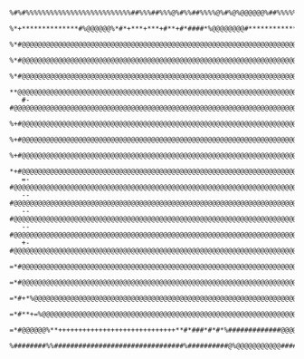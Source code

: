                 %#%#%%%%%%%%%%%%%%%%%%%%%%%%%%##%%%##%%%@%#%%##%%%%@%#%@%@@@@@@%##%%%%%%#%%%%%%%%%%%%%%%%%%%%%%%%%%%##%
               %*+**************#%@@@@@@%*#*+***+***+#**+#*####*%@@@@@@@@#************+*+
             %*#@@@@@@@@@@@@@@@@@@@@@@@@@@@@@@@@@@@@@@@@@@@@@@@@@@@@@@@@@@@@@@@@@@@@@@%++
           %*#@@@@@@@@@@@@@@@@@@@@@@@@@@@@@@@@@@@@@@@@@@@@@@@@@@@@@@@@@@@@@@@@@@@@@@@@%++
         %*#@@@@@@@@@@@@@@@@@@@@@@@@@@@@@@@@@@@@@@@@@@@@@@@@@@@@@@@@@@@@@@@@@@@@@@@@@@%++
        **@@@@@@@@@@@@@@@@@@@@@@@@@@@@@@@@@@@@@@@@@@@@@@@@@@@@@@@@@@@@@@@@@@@@@@@@@@@@%++
       #-#@@@@@@@@@@@@@@@@@@@@@@@@@@@@@@@@@@@@@@@@@@@@@@@@@@@@@@@@@@@@@@@@@@@@@@@@@@@@%++
       %+#@@@@@@@@@@@@@@@@@@@@@@@@@@@@@@@@@@@@@@@@@@@@@@@@@@@@@@@@@@@@@@@@@@@@@@@@@@@@%++
       %+#@@@@@@@@@@@@@@@@@@@@@@@@@@@@@@@@@@@@@@@@@@@@@@@@@@@@@@@@@@@@@@@@@@@@@@@@@@@@%+=
       %+#@@@@@@@@@@@@@@@@@@@@@@@@@@@@@@@@@@@@@@@@@@@@@@@@@@@@@@@@@@@@@@@@@@@@@@@@@@@@@@=
       *+#@@@@@@@@@@@@@@@@@@@@@@@@@@@@@@@@@@@@@@@@@@@@@@@@@@@@@@@@@@@@@@@@@@@@@@@@@@@@@@+
       =-#@@@@@@@@@@@@@@@@@@@@@@@@@@@@@@@@@@@@@@@@@@@@@@@@@@@@@@@@@@@@@@@@@@@@@@@@@@@@@@+
       --#@@@@@@@@@@@@@@@@@@@@@@@@@@@@@@@@@@@@@@@@@@@@@@@@@@@@@@@@@@@@@@@@@@@@@@@@@@@@@@+
       --#@@@@@@@@@@@@@@@@@@@@@@@@@@@@@@@@@@@@@@@@@@@@@@@@@@@@@@@@@@@@@@@@@@@@@@@@@@@@@#*
       --#@@@@@@@@@@@@@@@@@@@@@@@@@@@@@@@@@@@@@@@@@@@@@@@@@@@@@@@@@@@@@@@@@@@@@@@@@@@@%+
       +-#@@@@@@@@@@@@@@@@@@@@@@@@@@@@@@@@@@@@@@@@@@@@@@@@@@@@@@@@@@@@@@@@@@@@@@@@@@@@%*
       =*#@@@@@@@@@@@@@@@@@@@@@@@@@@@@@@@@@@@@@@@@@@@@@@@@@@@@@@@@@@@@@@@@@@@@@@@@@@@@%*
       =*#@@@@@@@@@@@@@@@@@@@@@@@@@@@@@@@@@@@@@@@@@@@@@@@@@@@@@@@@@@@@@@@@@@@@@@@@@@@@%*
       =*#+*%@@@@@@@@@@@@@@@@@@@@@@@@@@@@@@@@@@@@@@@@@@@@@@@@@@@@@@@@@@@@@@@@@@@@@@#+*%*
       =*#**+=%@@@@@@@@@@@@@@@@@@@@@@@@@@@@@@@@@@@@@@@@@@@@@@@@@@@@@@@@@@@@@@@@@@%++**%*
       =*#@@@@@@%**+++++++++++++++++++++++++++++**#*###*#*#*%#############@@@@@@@@@@@@@@#***#**#**#**#**#**#**#**#**#**#
       %########%%################################%##########@%@@@@@@@@@@@##############################%%#%@#%@%%@%%
